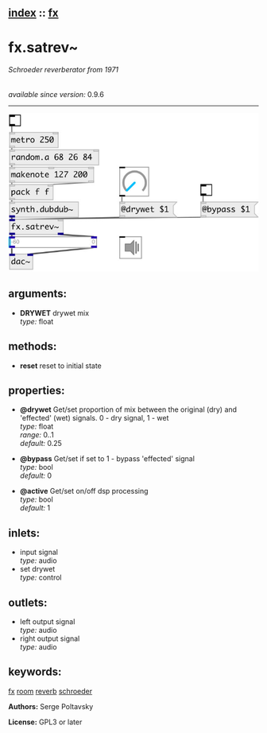 [index](index.html) :: [fx](category_fx.html)
---

# fx.satrev~

###### Schroeder reverberator from 1971

*available since version:* 0.9.6

---




[![example](../examples/img/fx.satrev~.jpg)](../examples/pd/fx.satrev~.pd)



## arguments:

* **DRYWET**
drywet mix<br>
_type:_ float<br>



## methods:

* **reset**
reset to initial state<br>




## properties:

* **@drywet** 
Get/set proportion of mix between the original (dry) and &#39;effected&#39; (wet) signals. 0 -
dry signal, 1 - wet<br>
_type:_ float<br>
_range:_ 0..1<br>
_default:_ 0.25<br>

* **@bypass** 
Get/set if set to 1 - bypass &#39;effected&#39; signal<br>
_type:_ bool<br>
_default:_ 0<br>

* **@active** 
Get/set on/off dsp processing<br>
_type:_ bool<br>
_default:_ 1<br>



## inlets:

* input signal<br>
_type:_ audio
* set drywet<br>
_type:_ control



## outlets:

* left output signal<br>
_type:_ audio
* right output signal<br>
_type:_ audio



## keywords:

[fx](keywords/fx.html)
[room](keywords/room.html)
[reverb](keywords/reverb.html)
[schroeder](keywords/schroeder.html)






**Authors:** Serge Poltavsky




**License:** GPL3 or later





